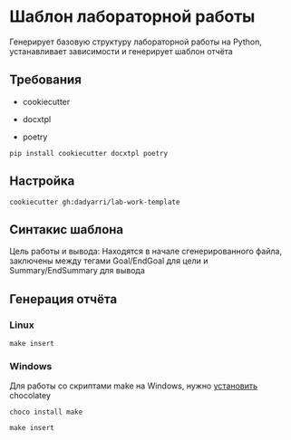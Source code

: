 # Шаблон лабораторной работы

Генерирует базовую структуру лабораторной работы на Python, устанавливает зависимости и генерирует шаблон отчёта

## Требования

- cookiecutter

- docxtpl

- poetry

`pip install cookiecutter docxtpl poetry`

## Настройка

`cookiecutter gh:dadyarri/lab-work-template`

## Синтакис шаблона

Цель работы и вывода:
    Находятся в начале сгенерированного файла, заключены между тегами Goal/EndGoal для цели и Summary/EndSummary для вывода

## Генерация отчёта

### Linux

`make insert`


### Windows

Для работы со скриптами make на Windows, нужно [установить](https://chocolatey.org/install) chocolatey

`choco install make`

`make insert`
